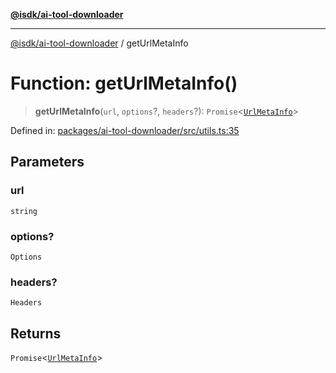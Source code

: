 [**@isdk/ai-tool-downloader**](../README.md)

***

[@isdk/ai-tool-downloader](../globals.md) / getUrlMetaInfo

# Function: getUrlMetaInfo()

> **getUrlMetaInfo**(`url`, `options`?, `headers`?): `Promise`\<[`UrlMetaInfo`](../interfaces/UrlMetaInfo.md)\>

Defined in: [packages/ai-tool-downloader/src/utils.ts:35](https://github.com/isdk/ai-tool-download.js/blob/48cca8d2cdefd1e29a3aac72c5374cc03b11f332/src/utils.ts#L35)

## Parameters

### url

`string`

### options?

`Options`

### headers?

`Headers`

## Returns

`Promise`\<[`UrlMetaInfo`](../interfaces/UrlMetaInfo.md)\>
